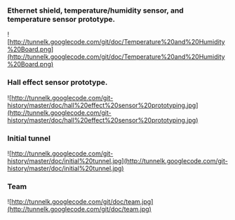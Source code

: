 ### Ethernet shield, temperature/humidity sensor, and temperature sensor prototype. ###
![http://tunnelk.googlecode.com/git/doc/Temperature%20and%20Humidity%20Board.png](http://tunnelk.googlecode.com/git/doc/Temperature%20and%20Humidity%20Board.png)

### Hall effect sensor prototype. ###
![http://tunnelk.googlecode.com/git-history/master/doc/hall%20effect%20sensor%20prototyping.jpg](http://tunnelk.googlecode.com/git-history/master/doc/hall%20effect%20sensor%20prototyping.jpg)

### Initial tunnel ###
![http://tunnelk.googlecode.com/git-history/master/doc/initial%20tunnel.jpg](http://tunnelk.googlecode.com/git-history/master/doc/initial%20tunnel.jpg)

### Team ###
![http://tunnelk.googlecode.com/git/doc/team.jpg](http://tunnelk.googlecode.com/git/doc/team.jpg)